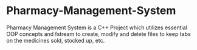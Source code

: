 # Pharmacy-Management-System
Pharmacy Management System is a C++ Project which utilizes essential OOP concepts and fstream to create, modify and delete files to keep tabs on the medicines sold, stocked up, etc.
